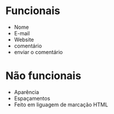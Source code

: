 # Funcionais
 * Nome
 * E-mail
 * Website
 * comentário
 * enviar o comentário

# Não funcionais
 * Aparência
 * Espaçamentos
 * Feito em liguagem de marcação HTML